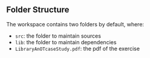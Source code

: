 ## Folder Structure

The workspace contains two folders by default, where:

- `src`: the folder to maintain sources
- `lib`: the folder to maintain dependencies
- `LibraryAnOTcaseStudy.pdf`: the pdf of the exercise
